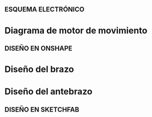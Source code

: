 ## ESQUEMA ELECTRÓNICO
# Diagrama de motor de movimiento

## DISEÑO EN ONSHAPE 
# Diseño del brazo

# Diseño del antebrazo

## DISEÑO EN SKETCHFAB
